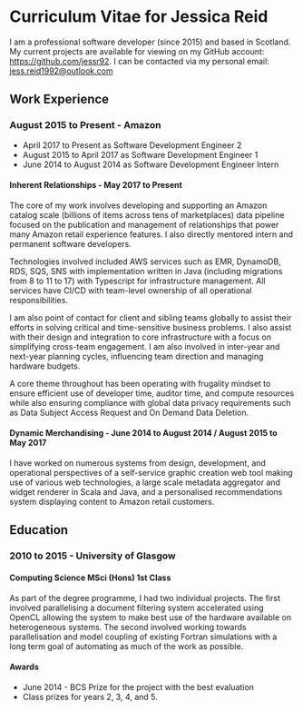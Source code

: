 # Curriculum Vitae for Jessica Reid

I am a professional software developer (since 2015) and based in Scotland. My current projects are available for
viewing on my GitHub account: https://github.com/jessr92. I can be contacted via my personal email:
jess.reid1992@outlook.com

## Work Experience

### August 2015 to Present - Amazon

* April 2017 to Present as Software Development Engineer 2
* August 2015 to April 2017 as Software Development Engineer 1
* June 2014 to August 2014 as Software Development Engineer Intern

#### Inherent Relationships - May 2017 to Present

The core of my work involves developing and supporting an Amazon catalog scale (billions of items across tens of
marketplaces) data pipeline focused on the publication and management of relationships that power many Amazon retail
experience features. I also directly mentored intern and permanent software developers.

Technologies involved included AWS services such as EMR, DynamoDB, RDS, SQS, SNS with implementation written in Java
(including migrations from 8 to 11 to 17) with Typescript for infrastructure management. All services have CI/CD with
team-level ownership of all operational responsibilities.

I am also point of contact for client and sibling teams globally to assist their efforts in solving critical and
time-sensitive business problems. I also assist with their design and integration to core infrastructure with a focus
on simplifying cross-team engagement. I am also involved in inter-year and next-year planning cycles, influencing team
direction and managing hardware budgets.

A core theme throughout has been operating with frugality mindset to ensure efficient use of developer time, auditor
time, and compute resources while also ensuring compliance with global data privacy requirements such as Data Subject
Access Request and On Demand Data Deletion.

#### Dynamic Merchandising - June 2014 to August 2014 / August 2015 to May 2017

I have worked on numerous systems from design, development, and operational perspectives of a self-service graphic
creation web tool making use of various web technologies, a large scale metadata aggregator and widget renderer in
Scala and Java, and a personalised recommendations system displaying content to Amazon retail customers.

## Education

### 2010 to 2015 - University of Glasgow

#### Computing Science MSci (Hons) 1st Class

As part of the degree programme, I had two individual projects. The first involved parallelising a document filtering
system accelerated using OpenCL allowing the system to make best use of the hardware available on heterogeneous systems.
The second involved working towards parallelisation and model coupling of existing Fortran simulations with a long term
goal of automating as much of the work as possible.

#### Awards

* June 2014 - BCS Prize for the project with the best evaluation
* Class prizes for years 2, 3, 4, and 5.
